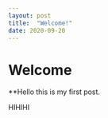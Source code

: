 ```yaml
---
layout: post
title:  "Welcome!"
date: 2020-09-20
---
```


# Welcome

**Hello this is my first post.

HIHIHI
